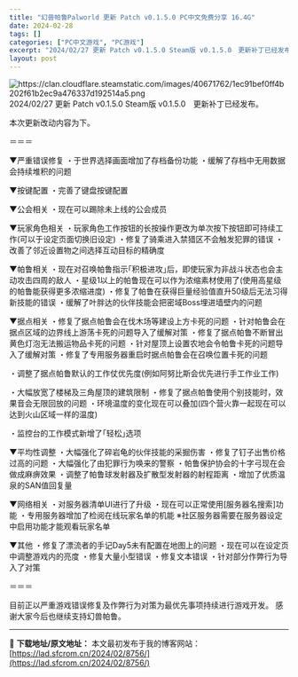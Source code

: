 ```yaml
---
title: "幻兽帕鲁Palworld 更新 Patch v0.1.5.0 PC中文免费分享 16.4G"
date: 2024-02-28
tags: []
categories: ["PC中文游戏", "PC游戏"]
excerpt: "2024/02/27 更新 Patch v0.1.5.0 Steam版 v0.1.5.0　更新补丁已经发布。 本次更新改动内容为下。 ＝＝＝ ▼严重错误修复 ・于世界选择画面增加了存档备份功能 ・缓解了存档中无用数据会持续堆积的问题 ▼按键配置 ・完善了键盘按键配置 ▼公会相关 ・现在可以踢除未上线&hellip;"
layout: post
---
```


<img class="transparent aligncenter" src="https://clan.cloudflare.steamstatic.com/images/40671762/1ec91bef0ff4b202f61b2ec9a476337d192514a5.png" alt="https://clan.cloudflare.steamstatic.com/images/40671762/1ec91bef0ff4b202f61b2ec9a476337d192514a5.png" />
2024/02/27 更新 Patch v0.1.5.0
Steam版 v0.1.5.0　更新补丁已经发布。

本次更新改动内容为下。

＝＝＝

▼严重错误修复
・于世界选择画面增加了存档备份功能
・缓解了存档中无用数据会持续堆积的问题

▼按键配置
・完善了键盘按键配置

▼公会相关
・现在可以踢除未上线的公会成员

▼玩家角色相关
・玩家角色工作按钮的长按操作更改为单次按下按钮即可持续工作(可以于设定页面切换旧设定)
・修复了骑乘进入禁猎区不会触发犯罪的错误
・改善了邻近设置物之间选择互动目标的精确度

▼帕鲁相关
・现在对召唤帕鲁指示｢积极进攻｣后，即使玩家为非战斗状态也会主动攻击四周的敌人
・星级1以上的帕鲁现在可以作为浓缩素材使用了(使用高星级的帕鲁能获得更多浓缩进度)
・修复了帕鲁在获得巨量经验值直升50级后无法习得新技能的错误
・缓解了叶胖达的伙伴技能会把密域Boss埋进墙壁内的问题

▼据点相关
・修复了据点帕鲁会在伐木场等建设上方卡死的问题
・针对帕鲁会在据点区域的边界线上游荡卡死的问题导入了缓解对策
・修复了据点帕鲁不断冒出黄色灯泡无法搬运物品卡死的问题
・针对屋顶上设置农地会令帕鲁卡死的问题导入了缓解对策
・修复了专用服务器重启时据点帕鲁会在召唤位置卡死的问题

・调整了据点帕鲁默认的工作仗优先度(例如阿努比斯会优先进行手工作业工作)

・大幅放宽了楼梯及三角屋顶的建筑限制
・修复了据点帕鲁使用个别技能时，效果音会无限回放的问题
・环境温度的变化现在可以叠加(四个营火靠一起现在可以达到火山区域一样的温度)

・监控台的工作模式新增了｢轻松｣选项

▼平均性调整
・大幅强化了碎岩龟的伙伴技能的采掘伤害
・修复了钉子出售价格过高的问题
・大幅强化了由犯罪行为唤来的警察
・帕鲁保护协会的十字弓现在会做成麻痹效果
・调整了帕鲁球发射器及扩散型发射器的射程距离
・增加了优质温泉的SAN值回复量

▼网络相关
・对服务器清单UI进行了升级
・现在可以正常使用[服务器名搜索]功能
・专用服务器增加了检阅在线玩家名单的机能
※社区服务器需要在服务器设定中启用功能才能观看玩家名单

▼其他
・修复了漂流者的手记Day5未有配置在地图上的问题
・现在可以在设定页中调整游戏内的亮度
・修复大量小型错误
・修复文本错误
・针对部分作弊行为导入了对策

＝＝＝

目前正以严重游戏错误修复及作弊行为对策为最优先事项持续进行游戏开发。
感谢大家今后也继续支持幻兽帕鲁。

---
📖 **下载地址/原文地址：** 本文最初发布于我的博客网站：[https://lad.sfcrom.cn/2024/02/8756/](https://lad.sfcrom.cn/2024/02/8756/)
